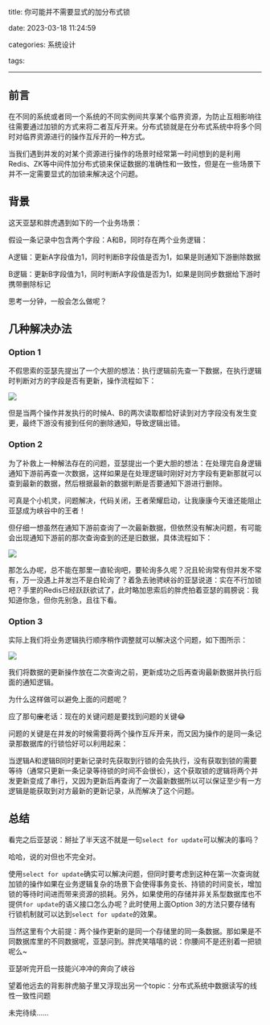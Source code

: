 title:  你可能并不需要显式的加分布式锁

date: 2023-03-18 11:24:59

categories: 系统设计

tags:

---

## 前言

在不同的系统或者同一个系统的不同实例间共享某个临界资源，为防止互相影响往往需要通过加锁的方式来将二者互斥开来。分布式锁就是在分布式系统中将多个同时对临界资源进行的操作互斥开的一种方式。

当我们遇到并发的对某个资源进行操作的场景时经常第一时间想到的是利用Redis、ZK等中间件加分布式锁来保证数据的准确性和一致性，但是在一些场景下并不一定需要显式的加锁来解决这个问题。

## 背景

这天亚瑟和胖虎遇到如下的一个业务场景：

假设一条记录中包含两个字段：A和B，同时存在两个业务逻辑：

A逻辑：更新A字段值为1，同时判断B字段值是否为1，如果是则通知下游删除数据

B逻辑：更新B字段值为1，同时判断A字段值是否为1，如果是则同步数据给下游时携带删除标记

思考一分钟，一般会怎么做呢？

## 几种解决办法

### Option 1

不假思索的亚瑟先提出了一个大胆的想法：执行逻辑前先查一下数据，在执行逻辑时判断对方的字段是否有更新，操作流程如下：

![](/img/lock-option-1.png)

但是当两个操作并发执行的时候A、B的两次读取都恰好读到对方字段没有发生变更，最终下游没有接到任何的删除通知，导致逻辑出错。

### Option 2

为了补救上一种解法存在的问题，亚瑟提出一个更大胆的想法：在处理完自身逻辑通知下游前再查一次数据，这样如果是在处理逻辑时刚好对方字段有更新那就可以查到最新的数据，然后根据最新的数据判断是否要通知下游进行删除。

可真是个小机灵，问题解决，代码关闭，王者荣耀启动，让我康康今天谁还能阻止亚瑟成为峡谷中的王者！

但仔细一想虽然在通知下游前查询了一次最新数据，但依然没有解决问题，有可能会出现通知下游前的那次查询查到的还是旧数据，具体流程如下：

![](/img/lock-option-2.png)

那怎么办呢，总不能在那里一直轮询吧，要轮询多久呢？况且轮询常有但并发不常有，万一没遇上并发岂不是白轮询了？着急去驰骋峡谷的亚瑟说道：实在不行加锁吧？手里的Redis已经跃跃欲试了，此时略加思索后的胖虎拍着亚瑟的肩膀说：我知道你急，但你先别急，且往下看。

### Option 3

实际上我们将业务逻辑执行顺序稍作调整就可以解决这个问题，如下图所示：

![](/img/lock-option-3.png)

我们将数据的更新操作放在二次查询之前，更新成功之后再查询最新数据并执行后面的通知逻辑。

为什么这样做可以避免上面的问题呢？

应了那句~~废~~老话：现在的关键问题是要找到问题的关键😂

问题的关键是在并发的时候需要将两个操作互斥开来，而又因为操作的是同一条记录那数据库的行锁恰好可以利用起来：

当逻辑A和逻辑B同时更新记录时先获取到行锁的会先执行，没有获取到锁的需要等待（通常只更新一条记录等待锁的时间不会很长），这个获取锁的逻辑将两个并发更新变成了串行，又因为更新后再查询了一次最新数据所以可以保证至少有一方逻辑是能获取到对方最新的更新记录，从而解决了这个问题。


## 总结

看完之后亚瑟说：掰扯了半天这不就是一句`select for update`可以解决的事吗？

哈哈，说的对但也不完全对。

使用`select for update`确实可以解决问题，但同时要考虑到这种在第一次查询就加锁的操作如果在业务逻辑复杂的场景下会使得事务变长、持锁的时间变长，增加锁的等待时间进而带来资源的损耗。另外，如果使用的存储并非关系型数据库也不提供`for update`的语义接口怎么办呢？此时使用上面Option 3的方法只要存储有行锁机制就可以达到`select for update`的效果。

当然这里有个大前提：两个操作更新的是同一个存储里的同一条数据。那如果是不同数据库里的不同数据呢，亚瑟问到。胖虎笑嘻嘻的说：你腰间不是还别着一把锁呢么~

亚瑟听完开启一技能兴冲冲的奔向了峡谷

望着他远去的背影胖虎脑子里又浮现出另一个topic：分布式系统中数据读写的线性一致性问题

未完待续……

